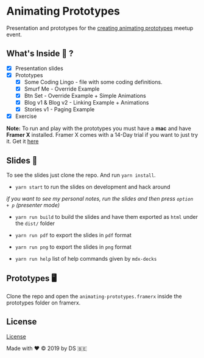 # Animating Prototypes

Presentation and prototypes for the [creating animating prototypes](https://www.meetup.com/Brussels-FramerX/events/261012966/) meetup event.

## What's Inside ‍🤷‍ ? 

- [x] Presentation slides
- [x] Prototypes
  - [x] Some Coding Lingo - file with some coding definitions.
  - [x] Smurf Me - Override Example
  - [x] Btn Set - Override Example + Simple Animations
  - [x] Blog v1 & Blog v2 - Linking Example + Animations
  - [x] Stories v1 - Paging Example
- [x] Exercise

**Note:** To run and play with the prototypes you must have a **mac** and have **Framer X** installed. Framer X comes with a 14-Day trial if you want to just try it. Get it [here](https://www.framer.com/download/)

## Slides 🔖

To see the slides just clone the repo. And run `yarn install`.

- `yarn start` to run the slides on development and hack around

*if you want to see my personal notes, run the slides and then press `option + p` (presenter  mode)*

- `yarn run build` to build the slides and have them exported as `html` under the `dist/` folder

- `yarn run pdf` to export the slides in `pdf` format

- `yarn run png` to export the slides in `png` format

- `yarn run help` list  of help commands given by `mdx-decks`

## Prototypes 🖥

Clone the repo and open the `animating-prototypes.framerx` inside the prototypes folder on framerx.

## License

[License](./LICENSE)

Made with ❤️ &copy; 2019 by DS 🇧🇪
